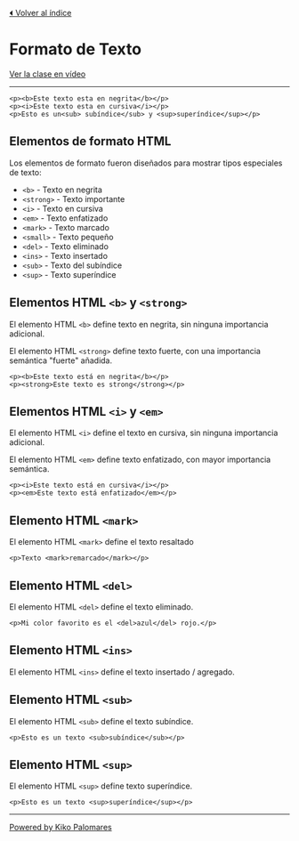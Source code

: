 [⏴ Volver al índice](../../README.md#índice-del-curso)

# Formato de Texto

[Ver la clase en vídeo](https://kikopalomares.com/clases/las-etiquetas-para-texto-de-html-que-tienes-que-conocer)

_____

    <p><b>Este texto esta en negrita</b></p>
    <p><i>Este texto esta en cursiva</i></p>
    <p>Esto es un<sub> subíndice</sub> y <sup>superíndice</sup></p>

## Elementos de formato HTML

Los elementos de formato fueron diseñados para mostrar tipos especiales de texto:

- `<b>` - Texto en negrita
- `<strong>` - Texto importante
- `<i>` - Texto en cursiva
- `<em>` - Texto enfatizado
- `<mark>` - Texto marcado
- `<small>` - Texto pequeño
- `<del>` - Texto eliminado
- `<ins>` - Texto insertado
- `<sub>` - Texto del subíndice
- `<sup>` - Texto superíndice

## Elementos HTML `<b>` y `<strong>`

El elemento HTML `<b>` define texto en negrita, sin ninguna importancia adicional.

El elemento HTML `<strong>` define texto fuerte, con una importancia semántica "fuerte" añadida.

    <p><b>Este texto está en negrita</b></p>
    <p><strong>Este texto es strong</strong></p>

## Elementos HTML `<i>` y `<em>`

El elemento HTML `<i>` define el texto en cursiva, sin ninguna importancia adicional.

El elemento HTML `<em>` define texto enfatizado, con mayor importancia semántica.

    <p><i>Este texto está en cursiva</i></p>
    <p><em>Este texto está enfatizado</em></p>

## Elemento HTML `<mark>`

El elemento HTML `<mark>` define el texto resaltado

    <p>Texto <mark>remarcado</mark></p>

## Elemento HTML `<del>`

El elemento HTML `<del>` define el texto eliminado.

    <p>Mi color favorito es el <del>azul</del> rojo.</p>

## Elemento HTML `<ins>`

El elemento HTML `<ins>` define el texto insertado / agregado.

## Elemento HTML `<sub>`

El elemento HTML `<sub>` define el texto subíndice.

    <p>Esto es un texto <sub>subíndice</sub></p>

## Elemento HTML `<sup>`
El elemento HTML `<sup>` define texto superíndice.

    <p>Esto es un texto <sup>superíndice</sup></p>

------------
[Powered by Kiko Palomares](https://kikopalomares.com/)